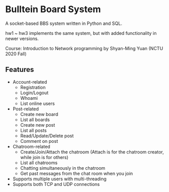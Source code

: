 # Bulltein Board System

A socket-based BBS system written in Python and SQL.  

hw1 ~ hw3 implements the same system, but with added functionality in newer versions.  

Course: Introduction to Network programming by Shyan-Ming Yuan (NCTU 2020 Fall)

## Features
* Account-related
  * Registration
  * Login/Logout
  * Whoami
  * List online users
* Post-related
  * Create new board
  * List all boards
  * Create new post
  * List all posts
  * Read/Update/Delete post
  * Comment on post
* Chatroom-related
  * Create/Join/Attach the chatroom (Attach is for the chatroom creator, while join is for others)
  * List all chatrooms
  * Chatting simultaneously in the chatroom
  * Get past messages from the chat room when you join
* Supports multiple users with multi-threading
* Supports both TCP and UDP connections
